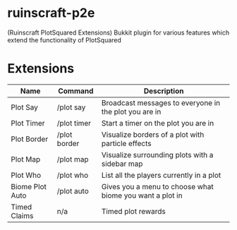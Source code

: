 # ruinscraft-p2e
(Ruinscraft PlotSquared Extensions)
Bukkit plugin for various features which extend the functionality of PlotSquared

# Extensions
| Name            | Command       | Description                                               |
|-----------------|---------------|-----------------------------------------------------------|
| Plot Say        | /plot say     | Broadcast messages to everyone in the plot you are in     |
| Plot Timer      | /plot timer   | Start a timer on the plot you are in                      |
| Plot Border     | /plot border  | Visualize borders of a plot with particle effects         |
| Plot Map        | /plot map     | Visualize surrounding plots with a sidebar map            |
| Plot Who        | /plot who     | List all the players currently in a plot                  |
| Biome Plot Auto | /plot auto    | Gives you a menu to choose what biome you want a plot in  |                                    |
| Timed Claims    | n/a           | Timed plot rewards                                        |
